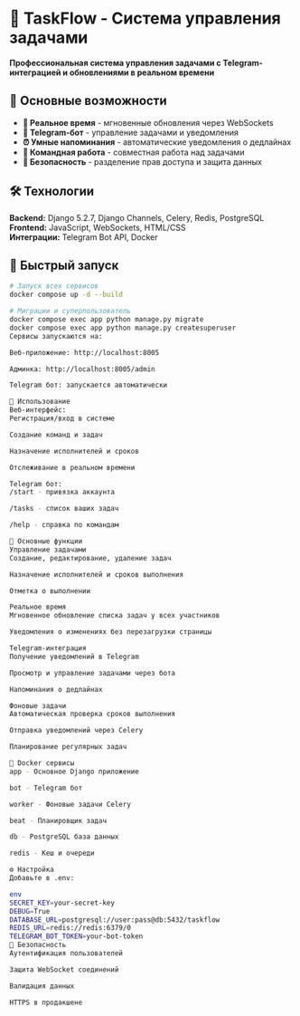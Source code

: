 # 🚀 TaskFlow - Система управления задачами

**Профессиональная система управления задачами с Telegram-интеграцией и обновлениями в реальном времени**

## 🌟 Основные возможности

- **🔄 Реальное время** - мгновенные обновления через WebSockets
- **🤖 Telegram-бот** - управление задачами и уведомления
- **⏰ Умные напоминания** - автоматические уведомления о дедлайнах
- **👥 Командная работа** - совместная работа над задачами
- **🔐 Безопасность** - разделение прав доступа и защита данных

## 🛠️ Технологии

**Backend:** Django 5.2.7, Django Channels, Celery, Redis, PostgreSQL  
**Frontend:** JavaScript, WebSockets, HTML/CSS  
**Интеграции:** Telegram Bot API, Docker

## 🚀 Быстрый запуск

```bash
# Запуск всех сервисов
docker compose up -d --build

# Миграции и суперпользователь
docker compose exec app python manage.py migrate
docker compose exec app python manage.py createsuperuser
Сервисы запускаются на:

Веб-приложение: http://localhost:8005

Админка: http://localhost:8005/admin

Telegram бот: запускается автоматически

📱 Использование
Веб-интерфейс:
Регистрация/вход в системе

Создание команд и задач

Назначение исполнителей и сроков

Отслеживание в реальном времени

Telegram бот:
/start - привязка аккаунта

/tasks - список ваших задач

/help - справка по командам

🔧 Основные функции
Управление задачами
Создание, редактирование, удаление задач

Назначение исполнителей и сроков выполнения

Отметка о выполнении

Реальное время
Мгновенное обновление списка задач у всех участников

Уведомления о изменениях без перезагрузки страницы

Telegram-интеграция
Получение уведомлений в Telegram

Просмотр и управление задачами через бота

Напоминания о дедлайнах

Фоновые задачи
Автоматическая проверка сроков выполнения

Отправка уведомлений через Celery

Планирование регулярных задач

🐳 Docker сервисы
app - Основное Django приложение

bot - Telegram бот

worker - Фоновые задачи Celery

beat - Планировщик задач

db - PostgreSQL база данных

redis - Кеш и очереди

⚙️ Настройка
Добавьте в .env:

env
SECRET_KEY=your-secret-key
DEBUG=True
DATABASE_URL=postgresql://user:pass@db:5432/taskflow
REDIS_URL=redis://redis:6379/0
TELEGRAM_BOT_TOKEN=your-bot-token
🔐 Безопасность
Аутентификация пользователей

Защита WebSocket соединений

Валидация данных

HTTPS в продакшене